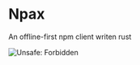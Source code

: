 # Npax
An offline-first npm client writen rust

![Unsafe: Forbidden](https://img.shields.io/badge/unsafe-forbidden-success.svg)
